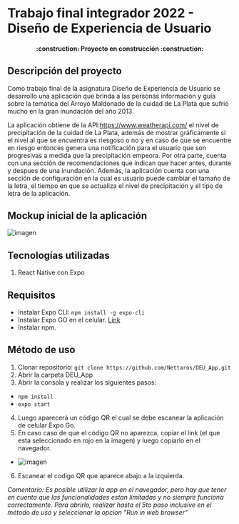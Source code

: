 # Trabajo final integrador 2022 - Diseño de Experiencia de Usuario

<h4 align="center">
:construction: Proyecto en construcción :construction:
</h4>

## Descripción del proyecto
Como trabajo final de la asignatura Diseño de Experiencia de Usuario se desarrollo una aplicación que brinda a las personas información y guía sobre la temática del Arroyo Maldonado de la cuidad de La Plata que sufrió mucho en la gran inundación del año 2013. 

La aplicación obtiene de la API:https://www.weatherapi.com/ el nivel de precipitación de la cuidad de La Plata, además de mostrar gráficamente si el nivel al que se encuentra es riesgoso o no y en caso de que se encuentre en riesgo entonces genera una notificación para el usuario que son progresivas a medida que la precipitación empeora. Por otra parte, cuenta con una sección de recomendaciones que indican que hacer antes, durante y despues de una inundación. Además, la aplicación cuenta con una sección de configuración en la cual es usuario puede cambiar el tamaño de la letra, el tiempo en que se actualiza el nivel de precipitación y el tipo de letra de la aplicación.

## Mockup inicial de la aplicación

![imagen](https://user-images.githubusercontent.com/63661809/171318214-663908d0-f7cb-4b6d-82ed-cfa6c7ae197e.png)

## Tecnologías utilizadas
1. React Native con Expo

## Requisitos
* Instalar Expo CLI: `npm install -g expo-cli`
* Instalar Expo GO en el celular. [Link](https://expo.dev/expo-go)
* Instalar npm.


## Método de uso
1. Clonar repositorio: `git clone https://github.com/Nettaros/DEU_App.git`
2. Abrir la carpeta DEU_App
3. Abrir la consola y realizar los siguientes pasos:
* `npm install`
* `expo start`
4. Luego aparecerá un código QR el cual se debe escanear la aplicación de celular Expo Go.
5. En caso caso de que el código QR no aparezca, copiar el link (el que esta seleccionado en rojo en la imagen) y luego copiarlo en el navegador.
*  ![imagen](https://user-images.githubusercontent.com/63661809/175838456-2eba496c-79fb-43f1-89a4-7c3e57b8444f.png)
6. Escanear el codigo QR que aparece abajo a la izquierda.

*Comentario: Es posible utilizar la app en el navegador, pero hay que tener en cuenta que las funcionalidades estan limitadas y no siempre funciona correctamente.
Para abrirlo, realizar hasta el 5to paso inclusive en el método de uso y seleccionar la opcion "Run in web browser"*

